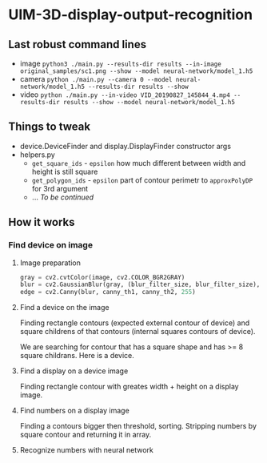 # UIM-3D-display-output-recognition

## Last robust command lines
- image `python3 ./main.py --results-dir results --in-image original_samples/sc1.png --show --model neural-network/model_1.h5`
- camera `python ./main.py --camera 0 --model neural-network/model_1.h5 --results-dir results --show`
- video `python ./main.py --in-video VID_20190827_145844_4.mp4 --results-dir results --show --model neural-network/model_1.h5`


## Things to tweak

- device.DeviceFinder and display.DisplayFinder constructor args
- helpers.py
  - `get_square_ids` - `epsilon` how much different between width and height is still square
  - `get_polygon_ids` - `epsilon` part of contour perimetr to `approxPolyDP` for 3rd argument
  - ... *To be continued*

## How it works

### Find device on image

1. Image preparation

    ```python
    gray = cv2.cvtColor(image, cv2.COLOR_BGR2GRAY)
    blur = cv2.GaussianBlur(gray, (blur_filter_size, blur_filter_size), 0)
    edge = cv2.Canny(blur, canny_th1, canny_th2, 255)
    ```

2. Find a device on the image

    Finding rectangle contours (expected external contour of device) and square childrens of that contours (internal squares contours of device).

    We are searching for contour that has a square shape and has >= 8 square childrans. Here is a device.

3. Find a display on a device image

    Finding rectangle contour with greates width + height on a display image.

4. Find numbers on a display image

    Finding a contours bigger then threshold, sorting. Stripping numbers by square contour and returning it in array.

5. Recognize numbers with neural network

